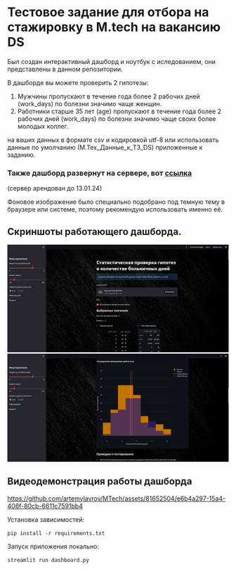 # Тестовое задание для отбора на стажировку в M.tech на вакансию DS

Был создан интерактивный дашборд и ноутбук с иследованием, они представлены в данном репозитории.

В дашборде вы можете проверить 2 гипотезы: 
1) Мужчины пропускают в течение года более 2 рабочих дней (work_days) по
болезни значимо чаще женщин.
2) Работники старше 35 лет (age) пропускают в течение года более 2 рабочих
дней (work_days) по болезни значимо чаще своих более молодых коллег.

на ваших данных в формате csv и кодировкой utf-8 или использовать данные
по умолчанию (М.Тех_Данные_к_ТЗ_DS) приложенные к заданию.

### Также дашборд развернут на сервере, вот [ссылка](http://213.171.4.14:8080) 

(сервер арендован до 13.01.24)

Фоновое изображение было специально подобрано под темную тему в браузере или системе, поэтому рекомендую использовать именно её.

## Скриншоты работающего дашборда. 
![картинка](/imagesandvideo/img.png)
![картинка2](/imagesandvideo/img_2.png)

## Видеодемонстрация работы дашборда




https://github.com/artemylavrov/MTech/assets/81652504/e6b4a297-15a4-406f-80cb-6611c7591bb4



Установка зависимостей:
```
pip install -r requirements.txt
```


Запуск приложения локально:
```
streamlit run dashboard.py
```
